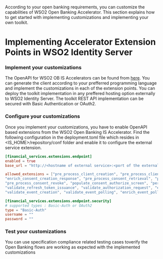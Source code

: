 According to your open banking requirements, you can customize the capabilities of WSO2 Open Banking Accelerator. This
section explains how to get started with implementing customizations and implementing your own toolkit.

# Implementing Accelerator Extension Points in WSO2 Identity Server
### Implement your customizations

The OpenAPI for WSO2 OB IS Accelerators can be found from [here](../references/accelerator-extensions-api.md). You can generate the client according to your prefferred programming
language and implement the customizations in each of the extension points.
You can deploy the toolkit implementation in any preffered hosting option externally to WSO2 Identity Server.
The toolkit REST API implementation can be secured with Basic Authentication or OAuth2.
### Configure your customizations

Once you implement your customizations, you have to enable OpenAPI based extensions from the WSO2 Open Banking IS Accelerator.
Find the following configuration in the deployment.toml file which resides in <IS_HOME>/repository/conf folder and enable it to configure the external service extension.

``` toml
[financial_services.extensions.endpoint]
enabled = true
base_url = "http://<hostname of external service>:<port of the external service>/api/reference-implementation/ob/uk"

allowed_extensions = ["pre_process_client_creation", "pre_process_client_update", "pre_process_client_retrieval", "pre_process_consent_creation",
"enrich_consent_creation_response", "pre_process_consent_retrieval", "pre_process_consent_bulk_retrieval",
"pre_process_consent_revoke", "populate_consent_authorize_screen", "persist_authorized_consent", "validate_consent_access",
"validate_refresh_token_issuance", "validate_authorization_request", "enrich_event_subscription_response",
"validate_event_creation", "validate_event_polling", "enrich_event_polling_response", "map_accelerator_error_response"]

[financial_services.extensions.endpoint.security]
# supported types : Basic-Auth or OAuth2
type = "Basic-Auth"
username = ""
password = ""
```

### Test your customizations

You can use specification compliance related testing cases toverify the Open Banking flows are working as expected with the implemented
customizations

